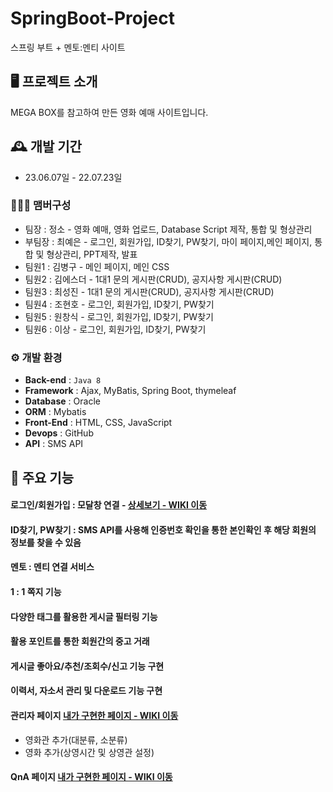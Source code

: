 # SpringBoot-Project
스프링 부트 + 멘토:멘티 사이트


## 🖥️ 프로젝트 소개
MEGA BOX를 참고하여 만든 영화 예매 사이트입니다.
<br>

## 🕰️ 개발 기간
* 23.06.07일 - 22.07.23일

### 🧑‍🤝‍🧑 맴버구성
 - 팀장  : 정소 - 영화 예매, 영화 업로드, Database Script 제작, 통합 및 형상관리
 - 부팀장 : 최예은 - 로그인, 회원가입, ID찾기, PW찾기, 마이 페이지,메인 페이지, 통합 및 형상관리, PPT제작, 발표
 - 팀원1 : 김병구 - 메인 페이지, 메인 CSS
 - 팀원2 : 김에스더 - 1대1 문의 게시판(CRUD), 공지사항 게시판(CRUD)
 - 팀원3 : 최성진 - 1대1 문의 게시판(CRUD), 공지사항 게시판(CRUD)
 - 팀원4 : 조현호 - 로그인, 회원가입, ID찾기, PW찾기
 - 팀원5 : 원창식 - 로그인, 회원가입, ID찾기, PW찾기
 - 팀원6 : 이상 - 로그인, 회원가입, ID찾기, PW찾기

### ⚙️ 개발 환경
- **Back-end** : `Java 8`
- **Framework** : Ajax, MyBatis, Spring Boot, thymeleaf
- **Database** : Oracle
- **ORM** : Mybatis
- **Front-End** : HTML, CSS, JavaScript
- **Devops** : GitHub
- **API** : SMS API


## 📌 주요 기능
#### 로그인/회원가입 : 모달창 연결 - <a href="https://github.com/chaehyuenwoo/SpringBoot-Project-MEGABOX/wiki/%EC%A3%BC%EC%9A%94-%EA%B8%B0%EB%8A%A5-%EC%86%8C%EA%B0%9C(Login)" >상세보기 - WIKI 이동</a>

#### ID찾기, PW찾기 : SMS API를 사용해 인증번호 확인을 통한 본인확인 후 해당 회원의 정보를 찾을 수 있음

#### 멘토 : 멘티 연결 서비스
#### 1 : 1 쪽지 기능
#### 다양한 태그를 활용한 게시글 필터링 기능
#### 활용 포인트를 통한 회원간의 중고 거래
#### 게시글 좋아요/추천/조회수/신고 기능 구현
#### 이력서, 자소서 관리 및 다운로드 기능 구현
#### 관리자 페이지 <a href="https://github.com/chaehyuenwoo/SpringBoot-Project-MEGABOX/wiki/%EC%A3%BC%EC%9A%94-%EA%B8%B0%EB%8A%A5-%EC%86%8C%EA%B0%9C(Login)" >내가 구현한 페이지 - WIKI 이동</a>
- 영화관 추가(대분류, 소분류)
- 영화 추가(상영시간 및 상영관 설정)
#### QnA 페이지 <a href="https://github.com/chaehyuenwoo/SpringBoot-Project-MEGABOX/wiki/%EC%A3%BC%EC%9A%94-%EA%B8%B0%EB%8A%A5-%EC%86%8C%EA%B0%9C(Login)" >내가 구현한 페이지 - WIKI 이동</a>



